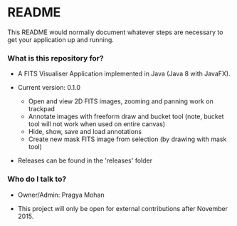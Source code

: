 # README #

This README would normally document whatever steps are necessary to get your application up and running.

### What is this repository for? ###

* A FITS Visualiser Application implemented in Java (Java 8 with JavaFX).
* Current version: 0.1.0
  * Open and view 2D FITS images, zooming and panning work on trackpad
  * Annotate images with freeform draw and bucket tool (note, bucket tool will not work when used on entire canvas)
  * Hide, show, save and load annotations
  * Create new mask FITS image from selection (by drawing with mask tool)
 
* Releases can be found in the 'releases' folder

### Who do I talk to? ###

* Owner/Admin: Pragya Mohan

* This project will only be open for external contributions after November 2015.